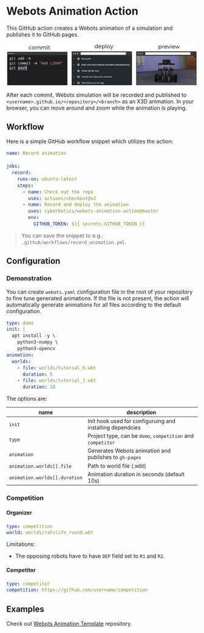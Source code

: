 # Webots Animation Action

This GitHub action creates a Webots animation of a simulation and publishes it to GitHub pages.

<p align="center">
  <img src="./assets/cover.png">
</p>


After each commit, Webots simulation will be recorded and published to `<username>.github.io/<repository>/<branch>` as an X3D animation.
In your browser, you can move around and zoom while the animation is playing.

## Workflow

Here is a simple GitHub workflow snippet which utilizes the action:
```yaml
name: Record animation

jobs:
  record:
    runs-on: ubuntu-latest
    steps:
      - name: Check out the repo
        uses: actions/checkout@v2
      - name: Record and deploy the animation
        uses: cyberbotics/webots-animation-action@master
        env: 
          GITHUB_TOKEN: ${{ secrets.GITHUB_TOKEN }}
```
> You can save the snippet to e.g.: `.github/workflows/record_animation.yml`.

## Configuration

### Demonstration

You can create `webots.yaml` configuration file in the root of your repository to fine tune generated animations.
If the file is not present, the action will automatically generate animations for all files according to the default configuration.

```yaml
type: demo
init: |
  apt install -y \
    python3-numpy \
    python3-opencv
animation:
  worlds:
    - file: worlds/tutorial_6.wbt
      duration: 5
    - file: worlds/tutorial_1.wbt
      duration: 10
```

The options are:

| **name**                      | **description**                                             |
|-------------------------------|-------------------------------------------------------------|
| `init`                        | Init hook used for configuruing and installing dependcies   |
| `type`                        | Project type, can be `demo`, `competition` and `competitor` |
| `animation`                   | Generates Webots animation and publishes to `gh-pages`      |
| `animation.worlds[].file`     | Path to world file (.wbt)                                   |
| `animation.worlds[].duration` | Animation duration in seconds (default 10s)                 |

### Competition

#### Organizer

```yaml
type: competition
world: worlds/ratslife_round.wbt
```

Limitations:
- The opposing robots have to have `DEF` field set to `R1` and `R2`.

#### Competitor
```yaml
type: competitor
competition: https://github.com/username/competition
```

## Examples

Check out [Webots Animation Template](https://github.com/cyberbotics/webots-animation-template/) repository.
